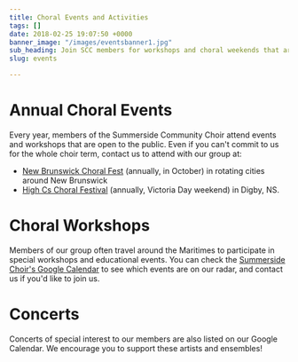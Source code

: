```yaml
---
title: Choral Events and Activities
tags: []
date: 2018-02-25 19:07:50 +0000
banner_image: "/images/eventsbanner1.jpg"
sub_heading: Join SCC members for workshops and choral weekends that are open to non-members.
slug: events

---
```

# Annual Choral Events

Every year, members of the Summerside Community Choir attend events and workshops that are open to the public. Even if you can't commit to us for the whole choir term, contact us to attend with our group at:

* [New Brunswick Choral Fest](https://nbcfsite.wordpress.com/choral-fest/) (annually, in October) in rotating cities around New Brunswick
* [High Cs Choral Festival](https://www.highcs.org) (annually, Victoria Day weekend) in Digby, NS.

# Choral Workshops

Members of our group often travel around the Maritimes to participate in special workshops and educational events. You can check the [Summerside Choir's Google Calendar](https://summersidechoir.ca/calendar.html) to see which events are on our radar, and contact us if you'd like to join us.

# Concerts

Concerts of special interest to our members are also listed on our Google Calendar. We encourage you to support these artists and ensembles!